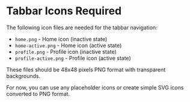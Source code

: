 # Tabbar Icons Required

The following icon files are needed for the tabbar navigation:

- `home.png` - Home icon (inactive state)
- `home-active.png` - Home icon (active state)
- `profile.png` - Profile icon (inactive state)
- `profile-active.png` - Profile icon (active state)

These files should be 48x48 pixels PNG format with transparent backgrounds.

For now, you can use any placeholder icons or create simple SVG icons converted to PNG format.